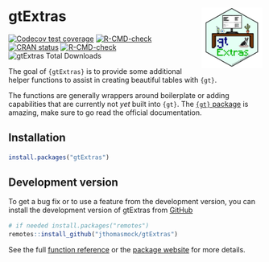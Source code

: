 
<!-- README.md is generated from README.Rmd. Please edit that file -->

# gtExtras <a href="https://jthomasmock.github.io/gtExtras/"><img src="man/figures/logo.png" align="right" height="120" /></a>

<!-- badges: start -->

[![Codecov test
coverage](https://codecov.io/gh/jthomasmock/gtExtras/branch/master/graph/badge.svg)](https://app.codecov.io/gh/jthomasmock/gtExtras?branch=master)
[![R-CMD-check](https://github.com/jthomasmock/gtExtras/workflows/R-CMD-check/badge.svg)](https://github.com/jthomasmock/gtExtras/actions)
[![CRAN
status](https://www.r-pkg.org/badges/version/gtExtras)](https://CRAN.R-project.org/package=gtExtras)
[![R-CMD-check](https://github.com/jthomasmock/gtExtras/actions/workflows/R-CMD-check.yaml/badge.svg)](https://github.com/jthomasmock/gtExtras/actions/workflows/R-CMD-check.yaml)
![gtExtras Total
Downloads](https://cranlogs.r-pkg.org/badges/grand-total/gtExtras)
<!-- badges: end -->

The goal of `{gtExtras}` is to provide some additional helper functions
to assist in creating beautiful tables with `{gt}`.

The functions are generally wrappers around boilerplate or adding
capabilities that are currently not *yet* built into `{gt}`. The [`{gt}`
package](https://gt.rstudio.com/) is amazing, make sure to go read the
official documentation.

## Installation

``` r
install.packages("gtExtras")
```

## Development version

To get a bug fix or to use a feature from the development version, you
can install the development version of gtExtras from
[GitHub](https://github.com/jthomasmock/gtExtras)

``` r
# if needed install.packages("remotes")
remotes::install_github("jthomasmock/gtExtras")
```

See the full [function
reference](https://jthomasmock.github.io/gtExtras/reference/index.html)
or the [package website](https://jthomasmock.github.io/gtExtras/) for
more details.
